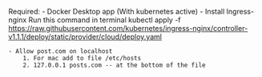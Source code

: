 
Required: 
    - Docker Desktop app (With kubernetes active)
    - Install Ingress-nginx
        Run this command in terminal
            kubectl apply -f https://raw.githubusercontent.com/kubernetes/ingress-nginx/controller-v1.1.1/deploy/static/provider/cloud/deploy.yaml

    - Allow post.com on localhost
        1. For mac add to file /etc/hosts
        2. 127.0.0.1 posts.com -- at the bottom of the file 
